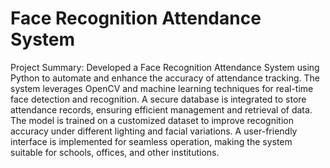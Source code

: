 # Face Recognition Attendance System
Project Summary:
Developed a Face Recognition Attendance System using Python to automate and enhance the accuracy of attendance tracking. The system leverages OpenCV and machine learning techniques for real-time face detection and recognition. A secure database is integrated to store attendance records, ensuring efficient management and retrieval of data. The model is trained on a customized dataset to improve recognition accuracy under different lighting and facial variations. A user-friendly interface is implemented for seamless operation, making the system suitable for schools, offices, and other institutions.
